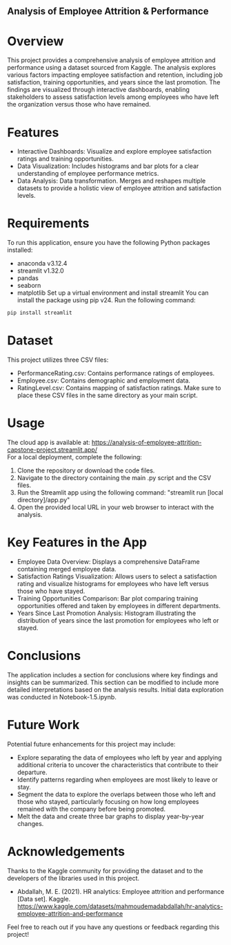 ## Analysis of Employee Attrition & Performance
# Overview
This project provides a comprehensive analysis of employee attrition and performance using a dataset sourced from Kaggle. The analysis explores various factors impacting employee satisfaction and retention, including job satisfaction, training opportunities, and years since the last promotion. The findings are visualized through interactive dashboards, enabling stakeholders to assess satisfaction levels among employees who have left the organization versus those who have remained.

# Features
- Interactive Dashboards: Visualize and explore employee satisfaction ratings and training opportunities.
- Data Visualization: Includes histograms and bar plots for a clear understanding of employee performance metrics.
- Data Analysis: Data transformation. Merges and reshapes multiple datasets to provide a holistic view of employee attrition and satisfaction levels.

# Requirements
To run this application, ensure you have the following Python packages installed:
- anaconda v3.12.4
- streamlit v1.32.0
- pandas
- seaborn
- matplotlib
Set up a virtual environment and install streamlit
You can install the package using pip v24. Run the following command:
```bash
pip install streamlit
```

# Dataset
This project utilizes three CSV files:
- PerformanceRating.csv: Contains performance ratings of employees.
- Employee.csv: Contains demographic and employment data.
- RatingLevel.csv: Contains mapping of satisfaction ratings.
Make sure to place these CSV files in the same directory as your main script.

# Usage
The cloud app is available at: https://analysis-of-employee-attrition-capstone-project.streamlit.app/ \
For a local deployment, complete the following:
1. Clone the repository or download the code files.
2. Navigate to the directory containing the main .py script and the CSV files.
3. Run the Streamlit app using the following command: "streamlit run [local directory]/app.py"
4. Open the provided local URL in your web browser to interact with the analysis.

# Key Features in the App
- Employee Data Overview: Displays a comprehensive DataFrame containing merged employee data.
- Satisfaction Ratings Visualization: Allows users to select a satisfaction rating and visualize histograms for employees who have left versus those who have stayed.
- Training Opportunities Comparison: Bar plot comparing training opportunities offered and taken by employees in different departments.
- Years Since Last Promotion Analysis: Histogram illustrating the distribution of years since the last promotion for employees who left or stayed.

# Conclusions
The application includes a section for conclusions where key findings and insights can be summarized. This section can be modified to include more detailed interpretations based on the analysis results. Initial data exploration was conducted in Notebook-1.5.ipynb.

# Future Work
Potential future enhancements for this project may include:
- Explore separating the data of employees who left by year and applying additional criteria to uncover the characteristics that contribute to their departure.
- Identify patterns regarding when employees are most likely to leave or stay.
- Segment the data to explore the overlaps between those who left and those who stayed, particularly focusing on how long employees remained with the company before being promoted.
- Melt the data and create three bar graphs to display year-by-year changes. 

# Acknowledgements
Thanks to the Kaggle community for providing the dataset and to the developers of the libraries used in this project.
- Abdallah, M. E. (2021). HR analytics: Employee attrition and performance [Data set]. Kaggle. https://www.kaggle.com/datasets/mahmoudemadabdallah/hr-analytics-employee-attrition-and-performance

Feel free to reach out if you have any questions or feedback regarding this project!
